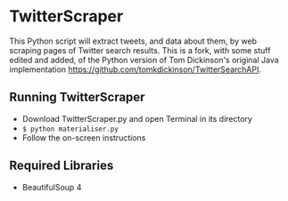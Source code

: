 # TwitterScraper
This Python script will extract tweets, and data about them, by web scraping pages of Twitter search results. This is a fork, with some stuff edited and added, of the Python version of Tom Dickinson's original Java implementation https://github.com/tomkdickinson/TwitterSearchAPI.

## Running TwitterScraper

- Download TwitterScraper.py and open Terminal in its directory
- ```$ python materialiser.py```
- Follow the on-screen instructions

## Required Libraries
* BeautifulSoup 4
